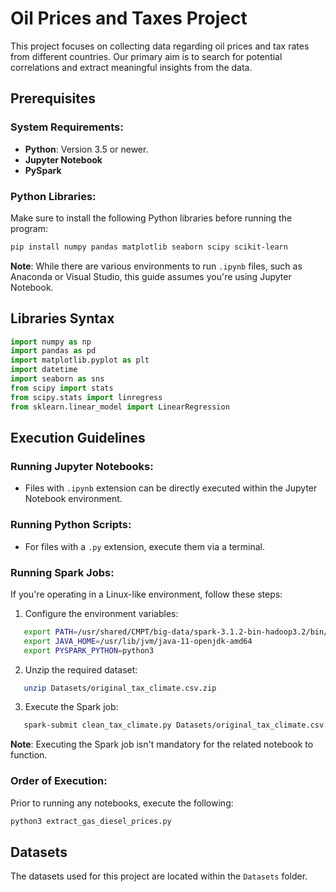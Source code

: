 # Oil Prices and Taxes Project
This project focuses on collecting data regarding oil prices and tax rates from different countries. Our primary aim is to search for potential correlations and extract meaningful insights from the data.

## Prerequisites

### System Requirements:
- **Python**: Version 3.5 or newer.
- **Jupyter Notebook**
- **PySpark**

### Python Libraries:
Make sure to install the following Python libraries before running the program:
```bash
pip install numpy pandas matplotlib seaborn scipy scikit-learn
```

**Note**: While there are various environments to run `.ipynb` files, such as Anaconda or Visual Studio, this guide assumes you're using Jupyter Notebook.

## Libraries Syntax

```python
import numpy as np
import pandas as pd
import matplotlib.pyplot as plt
import datetime
import seaborn as sns
from scipy import stats
from scipy.stats import linregress
from sklearn.linear_model import LinearRegression
```

## Execution Guidelines

### Running Jupyter Notebooks:
- Files with `.ipynb` extension can be directly executed within the Jupyter Notebook environment.

### Running Python Scripts:
- For files with a `.py` extension, execute them via a terminal.

### Running Spark Jobs:

If you're operating in a Linux-like environment, follow these steps:

1. Configure the environment variables:
```bash
   export PATH=/usr/shared/CMPT/big-data/spark-3.1.2-bin-hadoop3.2/bin/:${PATH}
   export JAVA_HOME=/usr/lib/jvm/java-11-openjdk-amd64
   export PYSPARK_PYTHON=python3
```

2. Unzip the required dataset:
```bash
   unzip Datasets/original_tax_climate.csv.zip
```

3. Execute the Spark job:
```bash
   spark-submit clean_tax_climate.py Datasets/original_tax_climate.csv cleaned_tax_climate.csv
```

**Note**: Executing the Spark job isn't mandatory for the related notebook to function.

### Order of Execution:

Prior to running any notebooks, execute the following:
```bash
python3 extract_gas_diesel_prices.py
```

## Datasets

The datasets used for this project are located within the `Datasets` folder.
